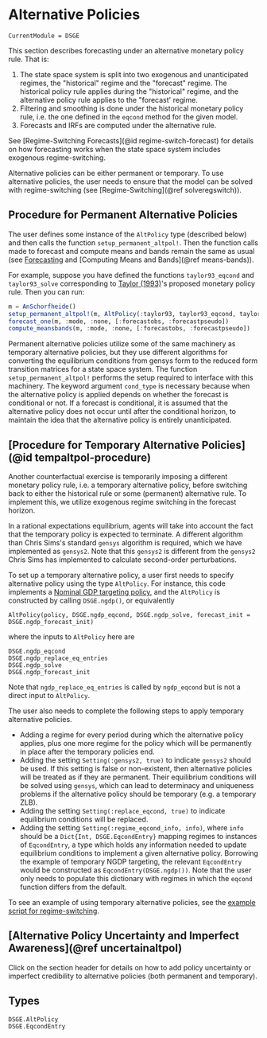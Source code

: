 # Alternative Policies

``` @meta
CurrentModule = DSGE
```

This section describes forecasting under an alternative monetary policy
rule. That is:

1. The state space system is split into two exogenous and unanticipated regimes,
the "historical" regime and the "forecast" regime. The historical policy rule applies
during the "historical" regime, and the alternative policy rule applies
to the "forecast' regime.
2. Filtering and smoothing is done under the historical monetary policy rule,
   i.e. the one defined in the `eqcond` method for the given model.
3. Forecasts and IRFs are computed under the alternative rule.

See [Regime-Switching Forecasts](@id regime-switch-forecast) for details on how
forecasting works when the state space system includes exogenous regime-switching.

Alternative policies can be either permanent or temporary. To use alternative policies,
the user needs to ensure that the model can be solved with regime-switching (see [Regime-Switching](@ref solveregswitch)).

## Procedure for Permanent Alternative Policies

The user defines some instance of the `AltPolicy` type (described below) and
then calls the function `setup_permanent_altpol!`. Then the function
calls made to forecast and compute means and bands remain the same as usual (see
[Forecasting](@ref) and [Computing Means and Bands](@ref means-bands)).

For example, suppose you have defined the functions `taylor93_eqcond` and
`taylor93_solve` corresponding to
[Taylor (1993)](http://www.sciencedirect.com/science/article/pii/016722319390009L)'s
proposed monetary policy rule. Then you can run:

```julia
m = AnSchorfheide()
setup_permanent_altpol!(m, AltPolicy(:taylor93, taylor93_eqcond, taylor93_solve); cond_type = :none)
forecast_one(m, :mode, :none, [:forecastobs, :forecastpseudo])
compute_meansbands(m, :mode, :none, [:forecastobs, :forecastpseudo])
```

Permanent alternative policies utilize some of the same
machinery as temporary alternative policies, but they use different algorithms
for converting the equilibrium conditions from gensys form to the
reduced form transition matrices for a state space system.
The function `setup_permanent_altpol!` performs the setup required
to interface with this machinery. The keyword argument `cond_type` is necessary
because when the alternative policy is applied depends on whether
the forecast is conditional or not. If a forecast is conditional,
it is assumed that the alternative policy does not occur until
after the conditional horizon, to maintain the idea that the alternative policy
is entirely unanticipated.

## [Procedure for Temporary Alternative Policies](@id tempaltpol-procedure)

Another counterfactual exercise is temporarily imposing a different monetary policy
rule, i.e. a temporary alternative policy, before switching
back to either the historical rule or some (permanent) alternative rule. To implement this, we utilize
exogenous regime switching in the forecast horizon.

In a rational expectations equilibrium, agents will take into account the fact that
the temporary policy is expected to terminate. A different algorithm than Chris Sims's
standard `gensys` algorithm is required, which we have implemented as `gensys2`. Note
that this `gensys2` is different from the `gensys2` Chris Sims has implemented to
calculate second-order perturbations.

To set up a temporary alternative policy, a user first needs to specify
alternative policy using the type `AltPolicy`. For instance, this code implements a
[Nominal GDP targeting policy](https://github.com/FRBNY-DSGE/DSGE.jl/blob/main/src/altpolicy/ngdp_target.jl),
and the `AltPolicy` is constructed by calling `DSGE.ngdp()`, or equivalently

```
AltPolicy(policy, DSGE.ngdp_eqcond, DSGE.ngdp_solve, forecast_init = DSGE.ngdp_forecast_init)
```

where the inputs to `AltPolicy` here are

```@docs
DSGE.ngdp_eqcond
DSGE.ngdp_replace_eq_entries
DSGE.ngdp_solve
DSGE.ngdp_forecast_init
```

Note that `ngdp_replace_eq_entries` is called by `ngdp_eqcond` but is not a direct input to `AltPolicy`.

The user also needs to complete the following steps to apply temporary alternative policies.

- Adding a regime for every period during which the alternative policy applies,
  plus one more regime for the policy which will be permanently in place after the temporary policies end.
- Adding the setting `Setting(:gensys2, true)` to indicate `gensys2` should be used. If this setting is false
  or non-existent, then alternative policies will be treated as if they are permanent. Their equilibrium
  conditions will be solved using `gensys`, which can lead to determinacy and uniqueness problems if
  the alternative policy should be temporary (e.g. a temporary ZLB).
- Adding the setting `Setting(:replace_eqcond, true)` to indicate equilibrium conditions will be replaced.
- Adding the setting `Setting(:regime_eqcond_info, info)`, where `info` should be a
  `Dict{Int, DSGE.EqcondEntry}` mapping regimes to instances of `EqcondEntry`, a type which holds
  any information needed to update equilibrium conditions to implement a given alternative policy.
  Borrowing the example of temporary NGDP targeting, the relevant `EqcondEntry` would be constructed as
  `EqcondEntry(DSGE.ngdp())`. Note that the user only needs to populate this dictionary with regimes in
  which the `eqcond` function differs from the default.

To see an example of using temporary alternative policies, see the
[example script for regime-switching](https://github.com/FRBNY-DSGE/DSGE.jl/blob/main/examples/regime_switching.jl).

## [Alternative Policy Uncertainty and Imperfect Awareness](@ref uncertainaltpol)
Click on the section header for details on how to add policy uncertainty or
imperfect credibility to alternative policies (both permanent and temporary).

## Types

```@docs
DSGE.AltPolicy
DSGE.EqcondEntry
```

